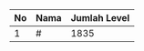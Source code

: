 | No | Nama            | Jumlah Level |
|----|-----------------|--------------|
| 1  | #    |    1835        |
